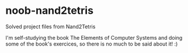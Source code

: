 # noob-nand2tetris
Solved project files from Nand2Tetris

I'm self-studying the book The Elements of Computer Systems and doing some of the book's exercices, so 
there is no much to be said about it! :)

